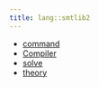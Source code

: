 ```yaml
---
title: lang::smtlib2
---
```



* [command](../../../Library/lang/smtlib2/command)
* [Compiler](../../../Library/lang/smtlib2/Compiler.md)
* [solve](../../../Library/lang/smtlib2/solve)
* [theory](../../../Library/lang/smtlib2/theory)